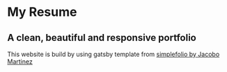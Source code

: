 # My Resume
## A clean, beautiful and responsive portfolio

This website is build by using gatsby template from [simplefolio by Jacobo Martinez](https://github.com/cobidev/simplefolio)
